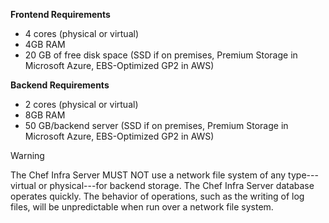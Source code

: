 **Frontend Requirements**

- 4 cores (physical or virtual)
- 4GB RAM
- 20 GB of free disk space (SSD if on premises, Premium Storage in
    Microsoft Azure, EBS-Optimized GP2 in AWS)

**Backend Requirements**

- 2 cores (physical or virtual)
- 8GB RAM
- 50 GB/backend server (SSD if on premises, Premium Storage in
    Microsoft Azure, EBS-Optimized GP2 in AWS)

<div class="admonition-warning">

<p class="admonition-warning-title">Warning</p>

<div class="admonition-warning-text">

The Chef Infra Server MUST NOT use a network file system of any
type---virtual or physical---for backend storage. The Chef Infra Server
database operates quickly. The behavior of operations, such as the
writing of log files, will be unpredictable when run over a network file
system.

</div>

</div>